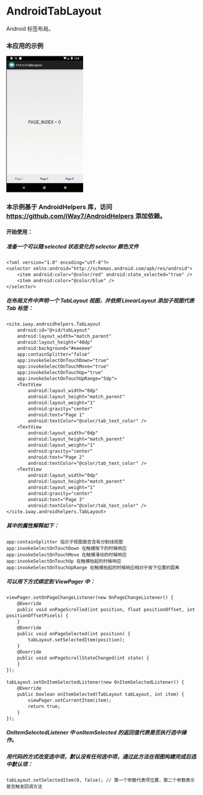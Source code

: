 # AndroidTabLayout
Android 标签布局。

### 本应用的示例

![image](https://github.com/iWay7/AndroidTabLayout/blob/master/sample.gif)   

### 本示例基于 AndroidHelpers 库，访问 https://github.com/iWay7/AndroidHelpers 添加依赖。

#### 开始使用：
##### 准备一个可以随 selected 状态变化的 selector 颜色文件
```
<?xml version="1.0" encoding="utf-8"?>
<selector xmlns:android="http://schemas.android.com/apk/res/android">
    <item android:color="@color/red" android:state_selected="true" />
    <item android:color="@color/blue" />
</selector>
```

##### 在布局文件中声明一个 TabLayout 视图，并依照 LinearLayout 添加子视图代表 Tab 标签：
```
<site.iway.androidhelpers.TabLayout
    android:id="@+id/tabLayout"
    android:layout_width="match_parent"
    android:layout_height="48dp"
    android:background="#eeeeee"
    app:containSplitter="false"
    app:invokeSelectOnTouchDown="true"
    app:invokeSelectOnTouchMove="true"
    app:invokeSelectOnTouchUp="true"
    app:invokeSelectOnTouchUpRange="5dp">
    <TextView
        android:layout_width="0dp"
        android:layout_height="match_parent"
        android:layout_weight="1"
        android:gravity="center"
        android:text="Page 1"
        android:textColor="@color/tab_text_color" />
    <TextView
        android:layout_width="0dp"
        android:layout_height="match_parent"
        android:layout_weight="1"
        android:gravity="center"
        android:text="Page 2"
        android:textColor="@color/tab_text_color" />
    <TextView
        android:layout_width="0dp"
        android:layout_height="match_parent"
        android:layout_weight="1"
        android:gravity="center"
        android:text="Page 3"
        android:textColor="@color/tab_text_color" />
</site.iway.androidhelpers.TabLayout>
```

##### 其中的属性解释如下：
```
app:containSplitter 指示子视图是否含有分割线视图
app:invokeSelectOnTouchDown 在触摸按下的时候响应
app:invokeSelectOnTouchMove 在触摸滑动的时候响应
app:invokeSelectOnTouchUp 在触摸抬起的时候响应
app:invokeSelectOnTouchUpRange 在触摸抬起的时候响应相对于按下位置的距离
```

##### 可以用下方式绑定到 ViewPager 中：
```
viewPager.setOnPageChangeListener(new OnPageChangeListener() {
    @Override
    public void onPageScrolled(int position, float positionOffset, int positionOffsetPixels) {
    }
    @Override
    public void onPageSelected(int position) {
        tabLayout.setSelectedItem(position);
    }
    @Override
    public void onPageScrollStateChanged(int state) {
    }
});

tabLayout.setOnItemSelectedListener(new OnItemSelectedListener() {
    @Override
    public boolean onItemSelected(TabLayout tabLayout, int item) {
        viewPager.setCurrentItem(item);
        return true;
    }
});
```

##### OnItemSelectedListener 中 onItemSelected 的返回值代表是否执行选中操作。

##### 用代码的方式改变选中项，默认没有任何选中项，通过此方法在视图构建完成后选中默认项：
```
tabLayout.setSelectedItem(0, false); // 第一个参数代表项位置，第二个参数表示是否触发回调方法
```